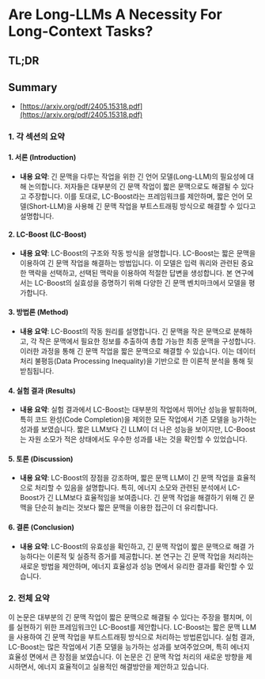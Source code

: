 # Are Long-LLMs A Necessity For Long-Context Tasks?
## TL;DR
## Summary
- [https://arxiv.org/pdf/2405.15318.pdf](https://arxiv.org/pdf/2405.15318.pdf)

### 1. 각 섹션의 요약

#### 1. 서론 (Introduction)
- **내용 요약**: 긴 문맥을 다루는 작업을 위한 긴 언어 모델(Long-LLM)의 필요성에 대해 논의합니다. 저자들은 대부분의 긴 문맥 작업이 짧은 문맥으로도 해결될 수 있다고 주장합니다. 이를 토대로, LC-Boost라는 프레임워크를 제안하며, 짧은 언어 모델(Short-LLM)을 사용해 긴 문맥 작업을 부트스트래핑 방식으로 해결할 수 있다고 설명합니다.

#### 2. LC-Boost (LC-Boost)
- **내용 요약**: LC-Boost의 구조와 작동 방식을 설명합니다. LC-Boost는 짧은 문맥을 이용하여 긴 문맥 작업을 해결하는 방법입니다. 이 모델은 입력 쿼리와 관련된 중요한 맥락을 선택하고, 선택된 맥락을 이용하여 적절한 답변을 생성합니다. 본 연구에서는 LC-Boost의 실효성을 증명하기 위해 다양한 긴 문맥 벤치마크에서 모델을 평가합니다.

#### 3. 방법론 (Method)
- **내용 요약**: LC-Boost의 작동 원리를 설명합니다. 긴 문맥을 작은 문맥으로 분해하고, 각 작은 문맥에서 필요한 정보를 추출하여 총합 가능한 최종 문맥을 구성합니다. 이러한 과정을 통해 긴 문맥 작업을 짧은 문맥으로 해결할 수 있습니다. 이는 데이터 처리 불평등(Data Processing Inequality)을 기반으로 한 이론적 분석을 통해 뒷받침됩니다.

#### 4. 실험 결과 (Results)
- **내용 요약**: 실험 결과에서 LC-Boost는 대부분의 작업에서 뛰어난 성능을 발휘하며, 특히 코드 완성(Code Completion)을 제외한 모든 작업에서 기존 모델을 능가하는 성과를 보였습니다. 짧은 LLM보다 긴 LLM이 더 나은 성능을 보이지만, LC-Boost는 자원 소모가 적은 상태에서도 우수한 성과를 내는 것을 확인할 수 있었습니다.

#### 5. 토론 (Discussion)
- **내용 요약**: LC-Boost의 장점을 강조하며, 짧은 문맥 LLM이 긴 문맥 작업을 효율적으로 처리할 수 있음을 설명합니다. 특히, 에너지 소모와 관련된 분석에서 LC-Boost가 긴 LLM보다 효율적임을 보여줍니다. 긴 문맥 작업을 해결하기 위해 긴 문맥을 단순히 늘리는 것보다 짧은 문맥을 이용한 접근이 더 유리합니다.

#### 6. 결론 (Conclusion)
- **내용 요약**: LC-Boost의 유효성을 확인하고, 긴 문맥 작업이 짧은 문맥으로 해결 가능하다는 이론적 및 실증적 증거를 제공합니다. 본 연구는 긴 문맥 작업을 처리하는 새로운 방법을 제안하며, 에너지 효율성과 성능 면에서 유리한 결과를 확인할 수 있습니다.

### 2. 전체 요약

이 논문은 대부분의 긴 문맥 작업이 짧은 문맥으로 해결될 수 있다는 주장을 펼치며, 이를 실현하기 위한 프레임워크인 LC-Boost를 제안합니다. LC-Boost는 짧은 문맥 LLM을 사용하여 긴 문맥 작업을 부트스트래핑 방식으로 처리하는 방법론입니다. 실험 결과, LC-Boost는 많은 작업에서 기존 모델을 능가하는 성과를 보여주었으며, 특히 에너지 효율성 면에서 큰 장점을 보였습니다. 이 논문은 긴 문맥 작업 처리의 새로운 방향을 제시하면서, 에너지 효율적이고 실용적인 해결방안을 제안하고 있습니다.